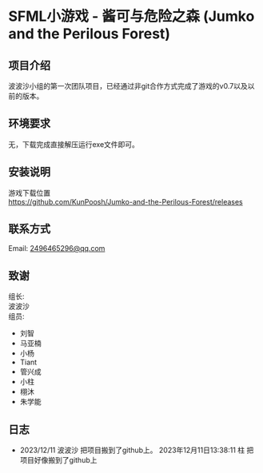 # SFML小游戏 - 酱可与危险之森 (Jumko and the Perilous Forest)

## 项目介绍

波波沙小组的第一次团队项目，已经通过非git合作方式完成了游戏的v0.7以及以前的版本。

## 环境要求

无，下载完成直接解压运行exe文件即可。

## 安装说明

游戏下载位置  
<https://github.com/KunPoosh/Jumko-and-the-Perilous-Forest/releases>

## 联系方式

Email: <2496465296@qq.com>

## 致谢  

组长:  
波波沙  
组员:

- 刘智
- 马亚楠
- 小杨
- Tiant
- 管兴成
- 小柱
- 栩沐
- 朱学能

## 日志

- 2023/12/11 波波沙 把项目搬到了github上。
2023年12月11日13:38:11 柱 把项目好像搬到了github上
